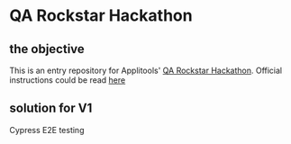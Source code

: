 # QA Rockstar Hackathon

## the objective

This is an entry repository for Applitools' [QA Rockstar Hackathon](https://applitools.com/hackathon). Official instructions could be read [here](https://applitools.com/hackathon-instructions)

## solution for V1

Cypress E2E testing
